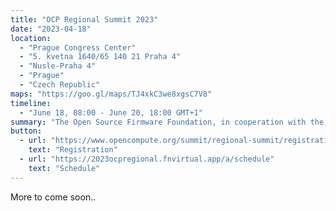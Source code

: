 ```yaml
---
title: "OCP Regional Summit 2023"
date: "2023-04-18"
location:
  - "Prague Congress Center"
  - "5. kvetna 1640/65 140 21 Praha 4"
  - "Nusle-Praha 4"
  - "Prague"
  - "Czech Republic"
maps: "https://goo.gl/maps/TJ4xkC3we8xgsC7V8"
timeline:
  - "June 18, 08:00 - June 20, 18:00 GMT+1"
summary: "The Open Source Firmware Foundation, in cooperation with the Open Compute Project will join the OCP Regional Summit in Prague! You can find us at the 9elements Cyber Security booth to the left at the entrace."
button:
  - url: "https://www.opencompute.org/summit/regional-summit/registration"
    text: "Registration"
  - url: "https://2023ocpregional.fnvirtual.app/a/schedule"
    text: "Schedule"
---
```


More to come soon..